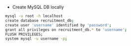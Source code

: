 - Create MySQL DB locally

```bash
mysql -u root -h localhost
create database recruitment_db;
create user 'username' identified by 'password';
grant all privileges on recruitment_db.* to 'username';
FLUSH PRIVILEGES;
system mysql -u username -p;
```
